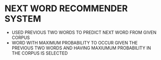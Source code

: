 # NEXT WORD RECOMMENDER SYSTEM
- USED PREVIOUS TWO WORDS TO PREDICT NEXT WORD FROM GIVEN CORPUS
- WORD WITH MAXIMUM PROBABILITY TO OCCUR GIVEN THE PREVIOUS TWO WORDS AND HAVING MAXIUMUM PROBABILITY IN THE CORPUS IS SELECTED